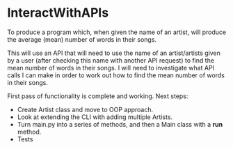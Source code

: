 # InteractWithAPIs
To produce a program which, when given the name of an artist, will produce the average (mean) number of words in their songs.


This will use an API that will need to use the name of an artist/artists given by a user (after checking this name with another API request) to find the mean number of words in their songs. I will need to investigate what API calls I can make in order to work out how to find the mean number of words in their songs.

First pass of functionality is complete and working.
Next steps:
- Create Artist class and move to OOP approach.
- Look at extending the CLI with adding multiple Artists.
- Turn main.py into a series of methods, and then a Main class with a __run__ method.
- Tests
